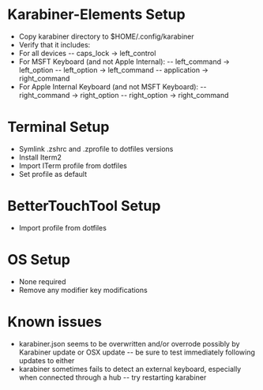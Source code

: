 # Karabiner-Elements Setup
- Copy karabiner directory to $HOME/.config/karabiner
- Verify that it includes:
- For all devices
-- caps_lock -> left_control
- For MSFT Keyboard (and not Apple Internal):
-- left_command -> left_option
-- left_option -> left_command
-- application -> right_command
- For Apple Internal Keyboard (and not MSFT Keyboard):
-- right_command -> right_option
-- right_option -> right_command

# Terminal Setup
- Symlink .zshrc and .zprofile to dotfiles versions
- Install Iterm2
- Import ITerm profile from dotfiles
- Set profile as default

# BetterTouchTool Setup
- Import profile from dotfiles

# OS Setup
- None required
- Remove any modifier key modifications

# Known issues
- karabiner.json seems to be overwritten and/or overrode possibly by Karabiner update or OSX update -- be sure to test immediately following updates to either
- karabiner sometimes fails to detect an external keyboard, especially when connected through a hub -- try restarting karabiner
